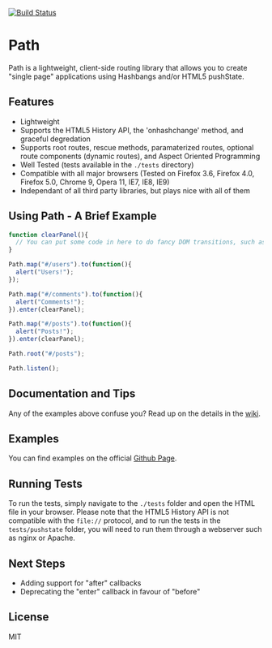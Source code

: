 [![Build Status](https://secure.travis-ci.org/microjs/path.png?branch=master)](https://travis-ci.org/microjs/path)
# Path

Path is a lightweight, client-side routing library that allows you to create "single page" applications using Hashbangs and/or HTML5 pushState.

## Features

* Lightweight
* Supports the HTML5 History API, the 'onhashchange' method, and graceful degredation
* Supports root routes, rescue methods, paramaterized routes, optional route components (dynamic routes), and Aspect Oriented Programming
* Well Tested (tests available in the `./tests` directory)
* Compatible with all major browsers (Tested on Firefox 3.6, Firefox 4.0, Firefox 5.0, Chrome 9, Opera 11, IE7, IE8, IE9)
* Independant of all third party libraries, but plays nice with all of them

## Using Path - A Brief Example

```javascript
function clearPanel(){
  // You can put some code in here to do fancy DOM transitions, such as fade-out or slide-in.
}

Path.map("#/users").to(function(){
  alert("Users!");
});

Path.map("#/comments").to(function(){
  alert("Comments!");
}).enter(clearPanel);

Path.map("#/posts").to(function(){
  alert("Posts!");
}).enter(clearPanel);

Path.root("#/posts");

Path.listen();
```

## Documentation and Tips

Any of the examples above confuse you?  Read up on the details in the [wiki](https://github.com/mtrpcic/pathjs/wiki).

## Examples

You can find examples on the official [Github Page](http://mtrpcic.github.com/pathjs).

## Running Tests

To run the tests, simply navigate to the `./tests` folder and open the HTML file in your browser.  Please note that the HTML5 History API is not compatible with the
`file://` protocol, and to run the tests in the `tests/pushstate` folder, you will need to run them through a webserver such as nginx or Apache.

## Next Steps

* Adding support for "after" callbacks
* Deprecating the "enter" callback in favour of "before"

## License

  MIT